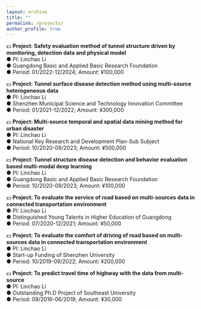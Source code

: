 ```yaml
---
layout: archive
title: ""
permalink: /projects/
author_profile: true
---
```


<!--
{% include base_path %}


{% for post in site.portfolio %}
  {% include archive-single.html %}
{% endfor %}

-->
💵 **Project: Safety evaluation method of tunnel structure driven by monitoring, detection data and physical model**  
● PI: Linchao Li  
● Guangdong Basic and Applied Basic Research Foundation  
● Period: 01/2022-12/2024; Amount: ¥100,000  

💵 **Project: Tunnel surface disease detection method using multi-source heterogeneous data**  
● PI: Linchao Li  
● Shenzhen Municipal Science and Technology Innovation Committee  
● Period: 01/2021-12/2022; Amount: ¥300,000  

💵 **Project: Multi-source temporal and spatial data mining method for urban disaster**  
● PI: Linchao Li  
● National Key Research and Development Plan-Sub Subject  
● Period: 10/2020-09/2023; Amount: ¥500,000  

💵 **Project: Tunnel structure disease detection and behavior evaluation based multi-modal deep learning**  
● PI: Linchao Li  
● Guangdong Basic and Applied Basic Research Foundation  
● Period: 10/2020-09/2023; Amount: ¥100,000  

💵 **Project: To evaluate the service of road based on multi-sources data in connected transportation environment**  
● PI: Linchao Li  
● Distinguished Young Talents in Higher Education of Guangdong  
● Period: 07/2020-12/2021; Amount: ¥50,000  

💵 **Project: To evaluate the comfort of driving of road based on multi-sources data in connected transportation environment**  
● PI: Linchao Li  
● Start-up Funding of Shenzhen University    
● Period: 10/2019-09/2022; Amount: ¥200,000  
        
💵 **Project: To predict travel time of highway with the data from multi-source**  
● PI: Linchao Li  
● Outstanding Ph.D Project of Southeast University  
● Period: 09/2016-06/2019; Amount: ¥30,000  
